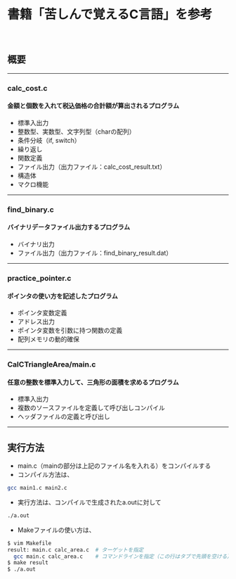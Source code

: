 書籍「苦しんで覚えるC言語」を参考
====
　
## 概要

***

### calc_cost.c
#### 金額と個数を入れて税込価格の合計額が算出されるプログラム
- 標準入出力
- 整数型、実数型、文字列型（charの配列）
- 条件分岐（if, switch）
- 繰り返し
- 関数定義
- ファイル出力（出力ファイル：calc_cost_result.txt）
- 構造体
- マクロ機能  

***
 
### find_binary.c
#### バイナリデータファイル出力するプログラム  
- バイナリ出力
- ファイル出力（出力ファイル：find_binary_result.dat）  
  
***

### practice_pointer.c  
#### ポインタの使い方を記述したプログラム
- ポインタ変数定義
- アドレス出力
- ポインタ変数を引数に持つ関数の定義
- 配列メモリの動的確保  
  
***

### CalCTriangleArea/main.c  
#### 任意の整数を標準入力して、三角形の面積を求めるプログラム  
- 標準入出力
- 複数のソースファイルを定義して呼び出しコンパイル
- ヘッダファイルの定義と呼び出し
  
***

## 実行方法
- main.c（mainの部分は上記のファイル名を入れる）をコンパイルする  
- コンパイル方法は、
  
```bash
gcc main1.c main2.c
```
  
- 実行方法は、コンパイルで生成されたa.outに対して
```bash
./a.out
```
 
- Makeファイルの使い方は、
```bash
$ vim Makefile
result: main.c calc_area.c  # ターゲットを指定
  gcc main.c calc_area.c    # コマンドラインを指定（この行はタブで先頭を空ける）
$ make result
$ ./a.out
```
   
